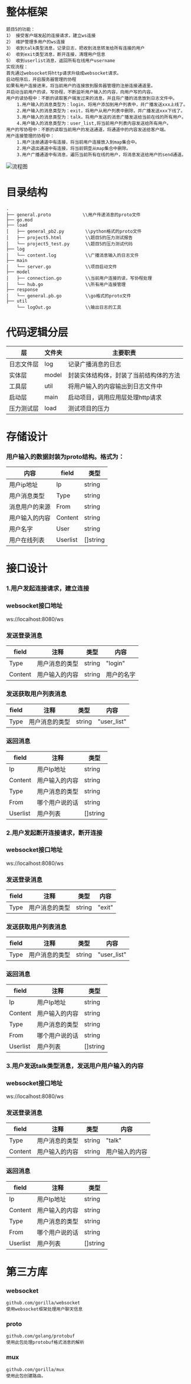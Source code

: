 # 整体框架
```text
题目5的功能：
1） 接受客户端发起的连接请求，建立ws连接
2） 维护管理多用户的ws连接
3） 收到talk类型消息，记录日志，把收到消息转发给所有连接的用户
4） 收到exit类型消息，断开连接，清理用户信息
5） 收到userlist消息，返回所有在线用户username
实现流程：
首先通过websocket将http请求升级成websocket请求。
启动程序后，开启服务器管理的协程
如果有用户连接进来，将当前用户的连接放到服务器管理的注册连接通道里。
并启动当前用户的读，写协程，不断监听用户输入的内容，向用户写的内容。
用户的读协程中：不断的读取客户端发过来的消息，并且将广播的消息放到日志文件中。
	1.用户输入的消息类型为：login，将用户添加到用户列表中，并广播发送xxx上线了。
	2.用户输入的消息类型为：exit，将用户从用户列表中删除，并广播发送xxx下线了。
	3.用户输入的消息类型为：talk，将用户发送的消息广播发送给当前在线的所有用户。
	4.用户输入的消息类型为：user_list,将当前用户列表内容发送给所有用户。
用户的写协程中：不断的读取当前用户的发送通道，将通道中的内容发送给客户端。
用户连接管理的协程中：
	1.用户注册通道中有连接，将当前用户连接放入到map集合中。
	2.用户退出通道中有连接，将当前铜壶从map集合中删除。
	3.用户广播通道中有消息，遍历当前所有在线的用户，将消息发送给用户的send通道。
```
![流程图](./doc/img.jpg)

# 目录结构
```
.
├── general.proto            \\用户传递消息的proto文件
├── go.mod
├── load
│   ├── general_pb2.py        \\python格式的proto文件
│   ├── project5.html         \\题目5的压力测试报告
│   └── project5_test.py      \\题目5的压力测试代码
├── log
│   └── content.log           \\广播消息输入的日志文件
├── main
│   └── server.go             \\项目启动文件
├── model
│   ├── connection.go         \\当前用户连接的读，写协程处理
│   └── hub.go                \\所有用户连接管理
├── response
│   └── general.pb.go         \\go格式的proto文件
├── util
    └── logOut.go             \\输出日志的工具
```

# 代码逻辑分层
层|文件夹|主要职责
------------ | ------------- | ------------- 
日志文件层|log|记录广播消息的日志
实体层|model|封装实体结构体，封装了当前结构体的方法
工具层|util|将用户输入的内容输出到日志文件中
启动层|main|启动项目，调用应用层处理http请求
压力测试层|load|测试项目的压力

# 存储设计
### 用户输入的数据封装为proto结构。格式为：
内容|field|类型
------------ | ------------- | ------------- 
用户ip地址|Ip|string
用户消息类型|Type|string
消息用户的来源|From|string
用户输入的内容|Content|string
用户名字|User|string
用户在线列表|Userlist|[]string


# 接口设计
### 1.用户发起连接请求，建立连接
### websocket接口地址
ws://localhost:8080/ws

### 发送登录消息
field|注释|类型|内容
------------ | ------------- | ------------- | -------------
Type|用户消息的类型|string|"login"
Content|用户输入的内容|string|用户的名字

### 发送获取用户列表消息
field|注释|类型|内容
------------ | ------------- | ------------- | -------------
Type|用户消息的类型|string|"user_list"

### 返回消息
field|注释|类型
------------ | ------------- | -------------
Ip|用户Ip地址|string
Content|用户输入的内容|string
Type|用户消息的类型|string
From|哪个用户说的话|string
Userlist|用户列表|[]string


### 2.用户发起断开连接请求，断开连接
### websocket接口地址
ws://localhost:8080/ws

### 发送登录消息
field|注释|类型|内容
------------ | ------------- | ------------- | -------------
Type|用户消息的类型|string|"exit"

### 发送获取用户列表消息
field|注释|类型|内容
------------ | ------------- | ------------- | -------------
Type|用户消息的类型|string|"user_list"

### 返回消息
field|注释|类型
------------ | ------------- | -------------
Ip|用户Ip地址|string
Content|用户输入的内容|string
Type|用户消息的类型|string
From|哪个用户说的话|string
Userlist|用户列表|[]string

### 3.用户发送talk类型消息，发送用户用户输入的内容
### websocket接口地址
ws://localhost:8080/ws

### 发送登录消息
field|注释|类型|内容
------------ | ------------- | ------------- | -------------
Type|用户消息的类型|string|"talk"
Content|用户输入的内容|string|用户输入的内容

### 返回消息
field|注释|类型
------------ | ------------- | -------------
Ip|用户Ip地址|string
Content|用户输入的内容|string
Type|用户消息的类型|string
From|哪个用户说的话|string
Userlist|用户列表|[]string

# 第三方库
### websocket
```text
github.com/gorilla/websocket
使用websocket框架处理用户聊天信息
```

### proto
```text
github.com/golang/protobuf
使用此包处理protobuf格式消息的解析
```
### mux
```text
github.com/gorilla/mux
使用此包创建路由。
```
